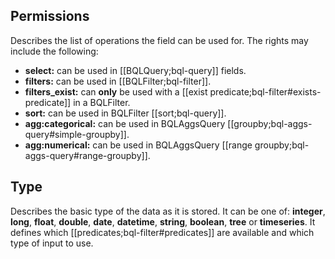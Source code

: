 ## Permissions
Describes the list of operations the field can be used for. The rights may include the following:
- **select:** can be used in [[BQLQuery;bql-query]] fields.
- **filters:** can be used in [[BQLFilter;bql-filter]].
- **filters_exist:** can **only** be used with a [[exist predicate;bql-filter#exists-predicate]] in a BQLFilter.
- **sort:** can be used in BQLFilter [[sort;bql-query]].
- **agg:categorical:** can be used in BQLAggsQuery [[groupby;bql-aggs-query#simple-groupby]].
- **agg:numerical:** can be used in BQLAggsQuery [[range groupby;bql-aggs-query#range-groupby]].


## Type
Describes the basic type of the data as it is stored. It can be one of: **integer**, **long**, **float**, **double**, **date**, **datetime**, **string**, **boolean**, **tree** or **timeseries**. It defines which [[predicates;bql-filter#predicates]] are available and which type of input to use.
